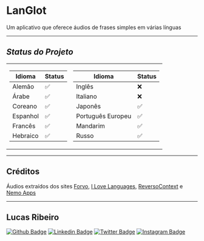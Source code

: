 # **LanGlot**
Um aplicativo que oferece áudios de frases simples em várias línguas
 
 ---

## ***Status do Projeto***  

<table>
<tr><td>

|Idioma|Status|
|--|--|
|Alemão|✅|
|Árabe|✅|
|Coreano|✅|
|Espanhol|✅|
|Francês|✅|
|Hebraico|✅|

</td><td>

|Idioma|Status|
|--|--|
|Inglês|❌|
|Italiano|❌|
|Japonês|✅|
|Português Europeu|✅|
|Mandarim|✅|
|Russo|✅|

</td></tr>
</table>

---

## Créditos  
Áudios extraídos dos sites [Forvo](forvo.com), [I Love Languages](http://ilovelanguages.org/), [ReversoContext](https://context.reverso.net/) e [Nemo Apps](nomeapps.com/phrasebooks)

 ---
 ## **Lucas Ribeiro**
[![Github Badge](https://img.shields.io/badge/-Github-000?style=flat-square&logo=Github&logoColor=white&link=https://github.com/LucasRibeiroRJBR)](https://github.com/LucasRibeiroRJBR)
[![Linkedin Badge](https://img.shields.io/badge/-LinkedIn-blue?style=flat-square&logo=Linkedin&logoColor=white&link=https://www.linkedin.com/in/lucas-santos-ribeiro//)](https://www.linkedin.com/in/lucas-santos-ribeiro/)
[![Twitter Badge](https://img.shields.io/badge/-Twitter-1ca0f1?style=flat-square&labelColor=1ca0f1&logo=twitter&logoColor=white&link=https://twitter.com/lucas_sanri)](https://twitter.com/lucas_sanri)
[![Instagram Badge](https://img.shields.io/badge/-Instagram-%23E4405F.svg?&style=flat-square&labelColor=23E4405F&logo=instagram&logoColor=white&link=https://www.instagram.com/lucas_sanri/)](https://www.instagram.com/lucas_sanri/)
